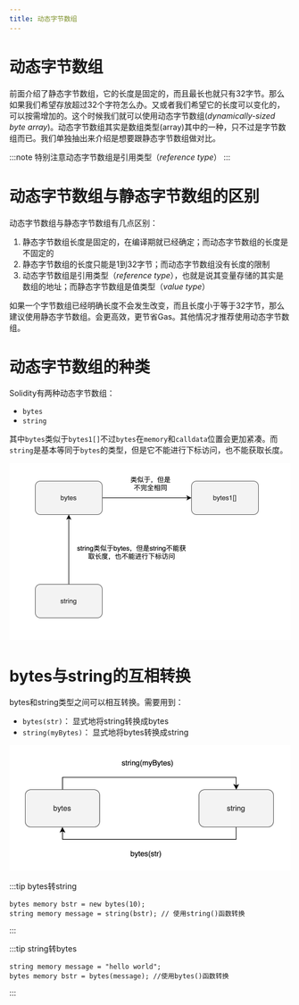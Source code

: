 ```yaml
---
title: 动态字节数组
---
```


# 动态字节数组

前面介绍了静态字节数组，它的长度是固定的，而且最长也就只有32字节。那么如果我们希望存放超过32个字符怎么办。又或者我们希望它的长度可以变化的，可以按需增加的。这个时候我们就可以使用动态字节数组(*dynamically-sized byte array*)。动态字节数组其实是数组类型(array)其中的一种，只不过是字节数组而已。我们单独抽出来介绍是想要跟静态字节数组做对比。

:::note
特别注意动态字节数组是引用类型（*reference type*）
:::

# 动态字节数组与静态字节数组的区别

动态字节数组与静态字节数组有几点区别：

1. 静态字节数组长度是固定的，在编译期就已经确定；而动态字节数组的长度是不固定的
2. 静态字节数组的长度只能是1到32字节；而动态字节数组没有长度的限制
3. 动态字节数组是引用类型（*reference type*），也就是说其变量存储的其实是数组的地址；而静态字节数组是值类型（*value type*）

如果一个字节数组已经明确长度不会发生改变，而且长度小于等于32字节，那么建议使用静态字节数组。会更高效，更节省Gas。其他情况才推荐使用动态字节数组。

# 动态字节数组的种类

Solidity有两种动态字节数组：

- `bytes`
- `string`

其中`bytes`类似于`bytes1[]`不过`bytes`在`memory`和`calldata`位置会更加紧凑。而`string`是基本等同于`bytes`的类型，但是它不能进行下标访问，也不能获取长度。

![Untitled](assets/dynamic-byte-array/Untitled.png)

# bytes与string的互相转换

bytes和string类型之间可以相互转换。需要用到：

- `bytes(str)`：           显式地将string转换成bytes
- `string(myBytes)`：  显式地将bytes转换成string

![Untitled](assets/dynamic-byte-array/Untitled1.png)

:::tip bytes转string 
```solidity
bytes memory bstr = new bytes(10);
string memory message = string(bstr); // 使用string()函数转换
```
:::

:::tip string转bytes 
```solidity
string memory message = "hello world";
bytes memory bstr = bytes(message); //使用bytes()函数转换
```
:::